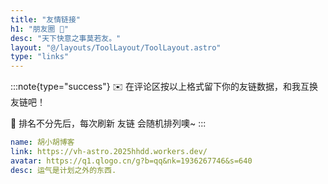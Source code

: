 ```yaml
---
title: "友情链接"
h1: "朋友圈 👭"
desc: "天下快意之事莫若友。"
layout: "@/layouts/ToolLayout/ToolLayout.astro"
type: "links"
---
```


:::note{type="success"}
✉️ 在评论区按以上格式留下你的友链数据，和我互换友链吧！

👭 排名不分先后，每次刷新 友链 会随机排列噢~
:::

```yaml
name: 胡小胡博客
link: https://vh-astro.2025hhdd.workers.dev/
avatar: https://q1.qlogo.cn/g?b=qq&nk=1936267746&s=640
desc: 运气是计划之外的东西.
```
